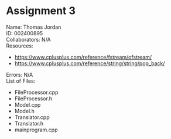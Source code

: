 # Assignment 3
Name: Thomas Jordan   
ID: 002400895   
Collaborators: N/A   
Resources:
- https://www.cplusplus.com/reference/fstream/ofstream/
- https://www.cplusplus.com/reference/string/string/pop_back/
     
Errors: N/A      
List of Files:
- FileProcessor.cpp
- FileProcessor.h
- Model.cpp
- Model.h
- Translator.cpp
- Translator.h
- mainprogram.cpp
